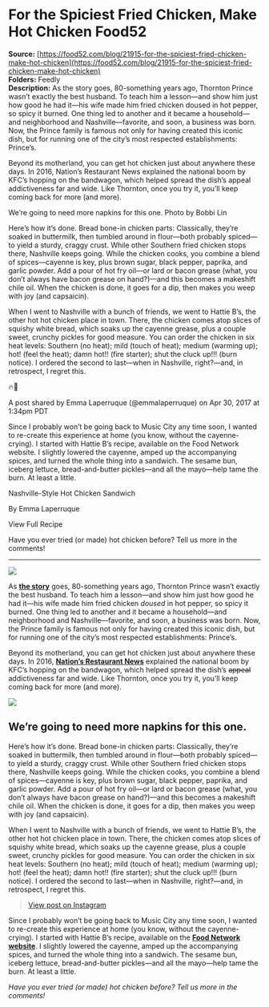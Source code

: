 # For the Spiciest Fried Chicken, Make Hot Chicken Food52

**Source:** [https://food52.com/blog/21915-for-the-spiciest-fried-chicken-make-hot-chicken](https://food52.com/blog/21915-for-the-spiciest-fried-chicken-make-hot-chicken)  
**Folders:** Feedly  
**Description:** As the story goes, 80-something years ago, Thornton Prince wasn’t exactly the best husband. To teach him a lesson—and show him just how good he had it—his wife made him fried chicken doused in hot pepper, so spicy it burned. One thing led to another and it became a household—and neighborhood and Nashville—favorite, and soon, a business was born. Now, the Prince family is famous not only for having created this iconic dish, but for running one of the city’s most respected establishments: Prince’s.

Beyond its motherland, you can get hot chicken just about anywhere these days. In 2016, Nation’s Restaurant News explained the national boom by KFC’s hopping on the bandwagon, which helped spread the dish’s appeal addictiveness far and wide. Like Thornton, once you try it, you’ll keep coming back for more (and more).

We’re going to need more napkins for this one.
Photo by Bobbi Lin

Here’s how it’s done. Bread bone-in chicken parts: Classically, they’re soaked in buttermilk, then tumbled around in flour—both probably spiced—to yield a sturdy, craggy crust. While other Southern fried chicken stops there, Nashville keeps going. While the chicken cooks, you combine a blend of spices—cayenne is key, plus brown sugar, black pepper, paprika, and garlic powder. Add a pour of hot fry oil—or lard or bacon grease (what, you don’t always have bacon grease on hand?)—and this becomes a makeshift chile oil. When the chicken is done, it goes for a dip, then makes you weep with joy (and capsaicin).

When I went to Nashville with a bunch of friends, we went to Hattie B’s, the other hot hot chicken place in town. There, the chicken comes atop slices of squishy white bread, which soaks up the cayenne grease, plus a couple sweet, crunchy pickles for good measure. You can order the chicken in six heat levels: Southern (no heat); mild (touch of heat); medium (warming up); hot! (feel the heat); damn hot!! (fire starter); shut the cluck up!!! (burn notice). I ordered the second to last—when in Nashville, right?—and, in retrospect, I regret this.

 🔥🍗
 
A post shared by  Emma Laperruque (@emmalaperruque) on Apr 30, 2017 at 1:34pm PDT

Since I probably won’t be going back to Music City any time soon, I wanted to re-create this experience at home (you know, without the cayenne-crying). I started with Hattie B’s recipe, available on the Food Network website. I slightly lowered the cayenne, amped up the accompanying spices, and turned the whole thing into a sandwich. The sesame bun, iceberg lettuce, bread-and-butter pickles—and all the mayo—help tame the burn. At least a little.

Nashville-Style Hot Chicken Sandwich

By Emma Laperruque

View Full Recipe

Have you ever tried (or made) hot chicken before? Tell us more in the comments!

---

<div><img src="https://images.food52.com/vHLE2LBECK1hmnaVIOqsWlBG1d0=/077575bb-9edf-41c2-9e93-0796ddea6811--2018-0313_nashville-hot-chicken-sandwich_3x2_bobbi-lin_9660.jpg?w=1080&amp;q=75"><div><div><div><p>As <a href="https://www.npr.org/sections/thesalt/2016/04/28/471436355/how-a-cheating-husband-gave-rise-to-nashvilles-hot-chicken-craze"><strong>the story</strong></a> goes, 80-something years ago, Thornton Prince wasn’t exactly the best husband. To teach him a lesson—and show him just how good he had it—his wife made him fried chicken <em>doused</em> in hot pepper, so spicy it burned. One thing led to another and it became a household—and neighborhood and Nashville—favorite, and soon, a business was born. Now, the Prince family is famous not only for having created this iconic dish, but for running one of the city’s most respected establishments: Prince’s.</p></div></div></div><div><div><div><p>Beyond its motherland, you can get hot chicken just about anywhere these days. In 2016, <a href="http://www.nrn.com/food-trends/hot-chicken-blazes-new-trails"><strong>Nation’s Restaurant News</strong></a> explained the national boom by KFC’s hopping on the bandwagon, which helped spread the dish’s <del>appeal</del> addictiveness far and wide. Like Thornton, once you try it, you’ll keep coming back for more (and more).</p></div></div></div><div><div><div><div><div><span><img src="https://images.food52.com/gBHuT9iStf8qRB3jLACcNNd9e1Q=/5cd2224d-c33f-4329-b9cc-b146771f990c--2018-0313_nashville-hot-chicken-sandwich_3x2_bobbi-lin_9660.jpg?w=1080&amp;q=75"></span><div><h2>We’re going to need more napkins for this one.</h2></div></div></div></div></div></div><div><div><div><p>Here’s how it’s done. Bread bone-in chicken parts: Classically, they’re soaked in buttermilk, then tumbled around in flour—both probably spiced—to yield a sturdy, craggy crust. While other Southern fried chicken stops there, Nashville keeps going. While the chicken cooks, you combine a blend of spices—cayenne is key, plus brown sugar, black pepper, paprika, and garlic powder. Add a pour of hot fry oil—or lard or bacon grease (what, you don’t always have bacon grease on hand?)—and this becomes a makeshift chile oil. When the chicken is done, it goes for a dip, then makes you weep with joy (and capsaicin).</p></div></div></div><div><div><div><p>When I went to Nashville with a bunch of friends, we went to Hattie B’s, the other hot hot chicken place in town. There, the chicken comes atop slices of squishy white bread, which soaks up the cayenne grease, plus a couple sweet, crunchy pickles for good measure. You can order the chicken in six heat levels: Southern (no heat); mild (touch of heat); medium (warming up); hot! (feel the heat); damn hot!! (fire starter); shut the cluck up!!! (burn notice). I ordered the second to last—when in Nashville, right?—and, in retrospect, I regret this.</p></div></div></div><div><div><div><blockquote><div><a href="https://www.instagram.com/p/BThejrtjgi8/"><div><div><div>View post on Instagram</div></div></div></a></div><div> </div></blockquote></div></div></div><div><div><div><p>Since I probably won’t be going back to Music City any time soon, I wanted to re-create this experience at home (you know, without the cayenne-crying). I started with Hattie B’s recipe, available on the <a href="https://www.foodnetwork.com/recipes/hattie-bs-hot-chicken-3363027"><strong>Food Network website</strong></a>. I slightly lowered the cayenne, amped up the accompanying spices, and turned the whole thing into a sandwich. The sesame bun, iceberg lettuce, bread-and-butter pickles—and all the mayo—help tame the burn. At least a little.</p></div></div></div><div><div><div><p><em>Have you ever tried (or made) hot chicken before? Tell us more in the comments!</em></p></div></div></div></div>